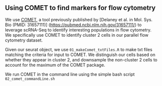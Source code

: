 ## Using COMET to find markers for flow cytometry

We use [COMET](http://www.cometsc.com/index), a tool previously published by [Delaney et al. in Mol. Sys. Bio (PMID: 31657111)] (https://pubmed.ncbi.nlm.nih.gov/31657111/) to leverage scRNA-Seq to identify interesting populations in flow cytometry. We specifically use COMET to identify cluster 2 cells in our parallel flow cytometry dataset.

Given our seurat object, we use `01_makeComet_txtFiles.R` to make txt files matching the criteria for input to COMET. We distinguish our cells based on whether they appear in cluster 2, and downsample the non-cluster 2 cells to account for the maximum of the COMET package. 

We run COMET in the command line using the simple bash script `02_comet_commandLine.sh`
